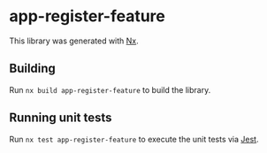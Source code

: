 # app-register-feature

This library was generated with [Nx](https://nx.dev).

## Building

Run `nx build app-register-feature` to build the library.

## Running unit tests

Run `nx test app-register-feature` to execute the unit tests via [Jest](https://jestjs.io).
